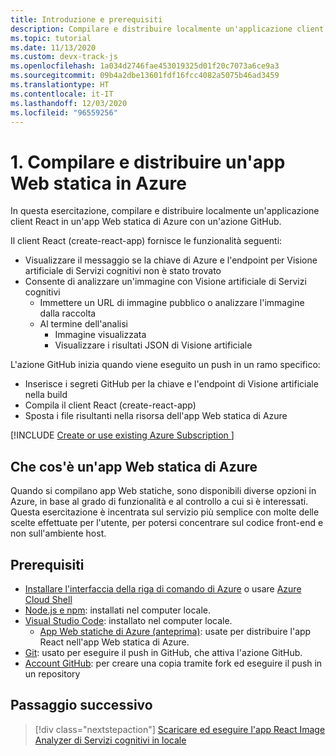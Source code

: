 ```yaml
---
title: Introduzione e prerequisiti
description: Compilare e distribuire localmente un'applicazione client React in un'app Web statica di Azure con un'azione GitHub.
ms.topic: tutorial
ms.date: 11/13/2020
ms.custom: devx-track-js
ms.openlocfilehash: 1a034d2746fae453019325d01f20c7073a6ce9a3
ms.sourcegitcommit: 09b4a2dbe13601fdf16fcc4082a5075b46ad3459
ms.translationtype: HT
ms.contentlocale: it-IT
ms.lasthandoff: 12/03/2020
ms.locfileid: "96559256"
---
```

# <a name="1-build-and-deploy-a-static-web-app-to-azure"></a>1. Compilare e distribuire un'app Web statica in Azure

In questa esercitazione, compilare e distribuire localmente un'applicazione client React in un'app Web statica di Azure con un'azione GitHub. 

Il client React (create-react-app) fornisce le funzionalità seguenti: 
* Visualizzare il messaggio se la chiave di Azure e l'endpoint per Visione artificiale di Servizi cognitivi non è stato trovato
* Consente di analizzare un'immagine con Visione artificiale di Servizi cognitivi
    * Immettere un URL di immagine pubblico o analizzare l'immagine dalla raccolta
    * Al termine dell'analisi
        * Immagine visualizzata
        * Visualizzare i risultati JSON di Visione artificiale 

L'azione GitHub inizia quando viene eseguito un push in un ramo specifico:
* Inserisce i segreti GitHub per la chiave e l'endpoint di Visione artificiale nella build
* Compila il client React (create-react-app)
* Sposta i file risultanti nella risorsa dell'app Web statica di Azure

[!INCLUDE [Create or use existing Azure Subscription ](../../includes/environment-subscription-h2.md)]

## <a name="what-is-an-azure-static-web-app"></a>Che cos'è un'app Web statica di Azure

Quando si compilano app Web statiche, sono disponibili diverse opzioni in Azure, in base al grado di funzionalità e al controllo a cui si è interessati. Questa esercitazione è incentrata sul servizio più semplice con molte delle scelte effettuate per l'utente, per potersi concentrare sul codice front-end e non sull'ambiente host.

## <a name="prerequisites"></a>Prerequisiti

- [Installare l'interfaccia della riga di comando di Azure](/cli/azure/install-azure-cli) o usare [Azure Cloud Shell](https://shell.azure.com)
- [Node.js e npm](https://nodejs.org/en/download): installati nel computer locale.
- [Visual Studio Code](https://code.visualstudio.com/): installato nel computer locale. 
    - [App Web statiche di Azure (anteprima)](https://marketplace.visualstudio.com/items?itemName=ms-azuretools.vscode-azurestaticwebapps): usate per distribuire l'app React nell'app Web statica di Azure.
- [Git](https://git-scm.com/downloads): usato per eseguire il push in GitHub, che attiva l'azione GitHub.
- [Account GitHub](https://github.com/join): per creare una copia tramite fork ed eseguire il push in un repository

## <a name="next-step"></a>Passaggio successivo

> [!div class="nextstepaction"]
> [Scaricare ed eseguire l'app React Image Analyzer di Servizi cognitivi in locale](run-the-react-cognitive-services-image-analyzer-app-locally.md) 